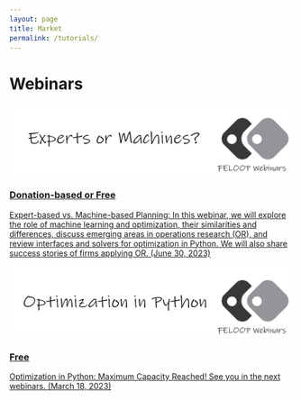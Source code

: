 ```yaml
---
layout: page
title: Market
permalink: /tutorials/
---
```


# Webinars

<div class="tutorials-container">
  <div class="tutorial-box">
    <a href="https://forms.gle/CZhnmJns15gHkD1f8">
      <img src="/images/webinar2.png" alt="Tutorial 1" class="tutorial-image">
      <h3>Donation-based or Free</h3>
      <p>Expert-based vs. Machine-based Planning: In this webinar, we will explore the role of machine learning and optimization, their similarities and differences, discuss emerging areas in operations research (OR), and review interfaces and solvers for optimization in Python. We will also share success stories of firms applying OR. (June 30, 2023) </p>
    </a>
  </div>

  <div class="tutorials-container">
  <div class="tutorial-box">
    <a href="https://ktafakkori.github.io/">
      <img src="/images/webinar1.png" alt="Tutorial 1" class="tutorial-image">
      <h3>Free</h3>
      <p>Optimization in Python: Maximum Capacity Reached! See you in the next webinars. (March 18, 2023)</p>
    </a>
  </div>


</div>